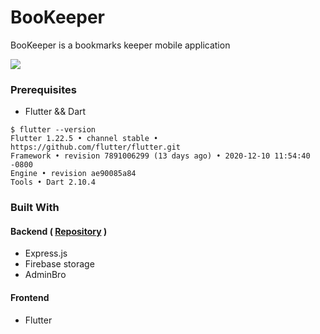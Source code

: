# BooKeeper
BooKeeper is a bookmarks keeper mobile application

<img src="https://firebasestorage.googleapis.com/v0/b/bookeeper-app.appspot.com/o/bookeeper-overview.png?alt=media&token=d6c3ad5b-46fa-4771-b702-60a2be21f7fc" />


### Prerequisites

- Flutter && Dart
```
$ flutter --version
Flutter 1.22.5 • channel stable • https://github.com/flutter/flutter.git
Framework • revision 7891006299 (13 days ago) • 2020-12-10 11:54:40 -0800
Engine • revision ae90085a84
Tools • Dart 2.10.4
```

### Built With
 #### Backend ( [Repository](https://github.com/seifgh/bookeeper-api) )
* Express.js
* Firebase storage
* AdminBro

 #### Frontend
* Flutter

